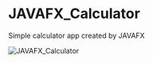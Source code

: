 # JAVAFX_Calculator
Simple calculator app created by JAVAFX

![JAVAFX_Calculator](https://github.com/user-attachments/assets/562185a2-1f5f-4d0f-b148-fb03bfe55a02)
